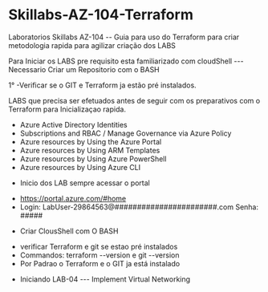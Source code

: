 # Skillabs-AZ-104-Terraform
Laboratorios Skillabs AZ-104 -- Guia para uso do Terraform para criar metodologia rapida para agilizar criação dos LABS

Para Iniciar os LABS pre requisito esta familiarizado com cloudShell --- Necessario Criar um Repositorio com o BASH

1° -Verificar se o GIT e Terraform ja estão pré instalados.

LABS que precisa ser efetuados antes de seguir com os preparativos com o Terraform para Inicializaçao rapida.

- Azure Active Directory Identities 
- Subscriptions and RBAC / Manage Governance via Azure Policy 
- Azure resources by Using the Azure Portal 
- Azure resources by Using ARM Templates
- Azure resources by Using Azure PowerShell 
- Azure resources by Using Azure CLI


* Inicio dos LAB sempre acessar o portal
- https://portal.azure.com/#home
- Login: LabUser-29864563@#######################.com Senha: #####

* Criar ClousShell com O BASH 
- verificar Terraform e git se estao pré instalados
- Commandos: terraform --version e git --version
- Por Padrao o Terraform e o GIT ja está instalado

* Iniciando LAB-04 ---   Implement Virtual Networking

